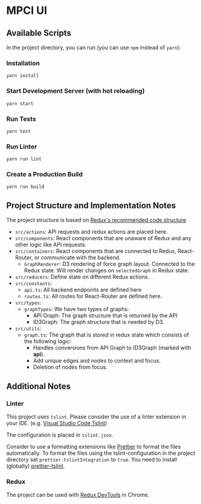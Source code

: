 # MPCI UI

## Available Scripts

In the project directory, you can run (you can use `npm` instead of `yarn`):

### Installation

`yarn install`

### Start Development Server (with hot reloading)

`yarn start`

### Run Tests

`yarn test`

### Run Linter

`yarn run lint`

### Create a Production Build

`yarn run build`

## Project Structure and Implementation Notes

The project structure is based on [Redux's recommended code structure](https://redux.js.org/faq/code-structure)

- `src/actions`: API requests and redux actions are placed here.
- `src/components`: React components that are unaware of Redux and any other logic like API requests.
- `src/containers`: React components that are connected to Redux, React-Router, or communicate with the backend.
  - `GraphRenderer`: D3 rendering of force graph layout. Connected to the Redux state. Will render changes on `selectedGraph` in Redux state.
- `src/reducers`: Define state on different Redux actions.
- `src/constants`:
  - `api.ts`: All backend endpoints are defined here
  - `routes.ts`: All routes for React-Router are defined here.
- `src/types`:
  - `graphTypes`: We have two types of graphs:
    - API Graph: The graph structure that is returned by the API
    - ID3Graph: The graph structure that is needed by D3.
- `src/utils`:
  - `graph.ts`: The graph that is stored in redux state which consists of the following logic:
    - Handles conversions from API Graph to ID3Graph (marked with **api**).
    - Add unique edges and nodes to context and focus.
    - Deletion of nodes from focus.

## Additional Notes

### Linter

This project uses `tslint`. Please consider the use of a linter extension in your IDE. (e.g. [Visual Studio Code Tslint](https://marketplace.visualstudio.com/items?itemName=eg2.tslint))

The configuration is placed in `tslint.json`.

Consider to use a formatting extensions like [Prettier](https://marketplace.visualstudio.com/items?itemName=esbenp.prettier-vscode) to format the files automatically. To format the files using the tslint-configuration in the project directory set `prettier.tslintIntegration` to `true`. You need to install (globally) [prettier-tslint](https://github.com/azz/prettier-tslint).

### Redux

The project can be used with [Redux DevTools](https://github.com/zalmoxisus/redux-devtools-extension) in Chrome.
